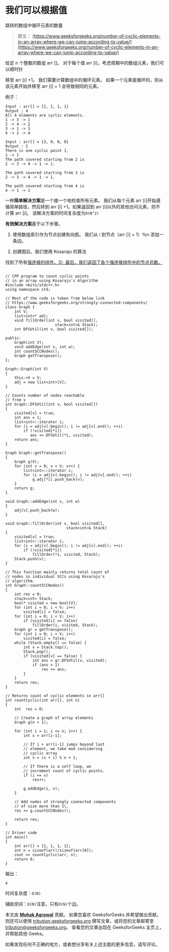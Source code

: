# 我们可以根据值

跳转的数组中循环元素的数量

> 原文： [https://www.geeksforgeeks.org/number-of-cyclic-elements-in-an-array-where-we-can-jump-according-to-value/](https://www.geeksforgeeks.org/number-of-cyclic-elements-in-an-array-where-we-can-jump-according-to-value/)

给定 n 个整数的数组 arr []。 对于每个值 arr [i]，考虑周期中的数组元素，我们可以顺时针

移至 arr [i] +1。 我们需要计算数组中的循环元素。 如果一个元素是循环的，则从该元素开始并移至 arr [i] + 1 会导致相同的元素。

例子：

```
Input : arr[] = {1, 1, 1, 1}
Output : 4
All 4 elements are cyclic elements.
1 -> 3 -> 1
2 -> 4 -> 2
3 -> 1 -> 3
4 -> 2 -> 4

Input : arr[] = {3, 0, 0, 0}
Output : 1
There is one cyclic point 1,
1 -> 1
The path covered starting from 2 is
2 -> 3 -> 4 -> 1 -> 1.

The path covered starting from 3 is
2 -> 3 -> 4 -> 1 -> 1.

The path covered starting from 4 is
4 -> 1 -> 1

```

一种**简单解决方案**是一个接一个地检查所有元素。 我们从每个元素 arr [i]开始遵循简单路径，然后转到 arr [i] +1。如果返回到 arr [i]以外的其他访问元素，则不计算 arr [i]。 该解决方案的时间复杂度为`O(N^2)`

**有效解决方案**基于以下步骤。

1.  使用数组索引作为节点创建有向图。 我们从 i 到节点（arr [i] + 1）％n 添加一条边。

2.  创建图后，我们使用 Kosaraju 的算法

找到了所有[强连接的组件。3）最后，我们返回了各个强连接组件中的节点总数。](https://www.geeksforgeeks.org/strongly-connected-components/)

```

// CPP program to count cyclic points 
// in an array using Kosaraju's Algorithm 
#include <bits/stdc++.h> 
using namespace std; 

// Most of the code is taken from below link 
// https://www.geeksforgeeks.org/strongly-connected-components/ 
class Graph { 
    int V; 
    list<int>* adj; 
    void fillOrder(int v, bool visited[], 
                      stack<int>& Stack); 
    int DFSUtil(int v, bool visited[]); 

public: 
    Graph(int V); 
    void addEdge(int v, int w); 
    int countSCCNodes(); 
    Graph getTranspose(); 
}; 

Graph::Graph(int V) 
{ 
    this->V = V; 
    adj = new list<int>[V]; 
} 

// Counts number of nodes reachable 
// from v 
int Graph::DFSUtil(int v, bool visited[]) 
{ 
    visited[v] = true; 
    int ans = 1; 
    list<int>::iterator i; 
    for (i = adj[v].begin(); i != adj[v].end(); ++i) 
        if (!visited[*i]) 
           ans += DFSUtil(*i, visited); 
    return ans; 
} 

Graph Graph::getTranspose() 
{ 
    Graph g(V); 
    for (int v = 0; v < V; v++) { 
        list<int>::iterator i; 
        for (i = adj[v].begin(); i != adj[v].end(); ++i) 
            g.adj[*i].push_back(v); 
    } 
    return g; 
} 

void Graph::addEdge(int v, int w) 
{ 
    adj[v].push_back(w); 
} 

void Graph::fillOrder(int v, bool visited[], 
                           stack<int>& Stack) 
{ 
    visited[v] = true; 
    list<int>::iterator i; 
    for (i = adj[v].begin(); i != adj[v].end(); ++i) 
        if (!visited[*i]) 
            fillOrder(*i, visited, Stack); 
    Stack.push(v); 
} 

// This function mainly returns total count of  
// nodes in individual SCCs using Kosaraju's 
// algorithm. 
int Graph::countSCCNodes() 
{ 
    int res = 0; 
    stack<int> Stack; 
    bool* visited = new bool[V]; 
    for (int i = 0; i < V; i++) 
        visited[i] = false; 
    for (int i = 0; i < V; i++) 
        if (visited[i] == false) 
            fillOrder(i, visited, Stack); 
    Graph gr = getTranspose(); 
    for (int i = 0; i < V; i++) 
        visited[i] = false; 
    while (Stack.empty() == false) { 
        int v = Stack.top(); 
        Stack.pop(); 
        if (visited[v] == false) { 
            int ans = gr.DFSUtil(v, visited); 
            if (ans > 1) 
                res += ans; 
        } 
    } 
    return res; 
} 

// Returns count of cyclic elements in arr[] 
int countCyclic(int arr[], int n) 
{ 
    int  res = 0; 

    // Create a graph of array elements 
    Graph g(n + 1); 

    for (int i = 1; i <= n; i++) { 
        int x = arr[i-1]; 

        // If i + arr[i-1] jumps beyond last 
        // element, we take mod considering 
        // cyclic array 
        int v = (x + i) % n + 1; 

        // If there is a self loop, we 
        // increment count of cyclic points. 
        if (i == v) 
            res++; 

        g.addEdge(i, v); 
    } 

    // Add nodes of strongly connected components 
    // of size more than 1\. 
    res += g.countSCCNodes(); 

    return res; 
} 

// Driver code 
int main() 
{ 
    int arr[] = {1, 1, 1, 1}; 
    int n = sizeof(arr)/sizeof(arr[0]); 
    cout << countCyclic(arr, n); 
    return 0; 
} 

```

输出：

```
4

```

时间复杂度：`O(N)`

辅助空间：`O(N)`注意，只有`O(N)`个边。

本文由 [**Mohak Agrawal**](https://auth.geeksforgeeks.org/profile.php?user=agrawalmohak99&list=practice) 贡献。 如果您喜欢 GeeksforGeeks 并希望做出贡献，则还可以使用 [tribution.geeksforgeeks.org](http://www.contribute.geeksforgeeks.org) 撰写文章，或将您的文章邮寄至 tribution@geeksforgeeks.org。 查看您的文章出现在 GeeksforGeeks 主页上，并帮助其他 Geeks。

如果发现任何不正确的地方，或者想分享有关上述主题的更多信息，请写评论。

